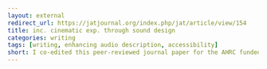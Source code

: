 ```yaml
---
layout: external
redirect_url: https://jatjournal.org/index.php/jat/article/view/154
title: inc. cinematic exp. through sound design
categories: writing
tags: [writing, enhancing audio description, accessibility]
short: I co-edited this peer-reviewed journal paper for the AHRC funded Enhancing Audio Description project.  
---
```

